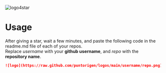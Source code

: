 ![logo4star](https://user-images.githubusercontent.com/57605485/133366469-9d73d3f4-55f3-4b0f-89c6-5e0631f14dee.png)

# Usage
After giving a star, wait a few minutes, and paste the following code in the readme.md file of each of your repos.<br>
Replace <i>username</i> with your <b>github username</b>, and <i>repo</i> with the <b>repository name</b>.
```markdown
![logo](https://raw.github.com/puntorigen/logos/main/username/repo.png)
```